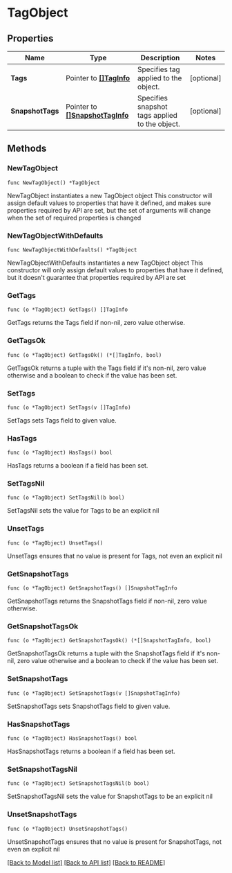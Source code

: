 # TagObject

## Properties

Name | Type | Description | Notes
------------ | ------------- | ------------- | -------------
**Tags** | Pointer to [**[]TagInfo**](TagInfo.md) | Specifies tag applied to the object. | [optional] 
**SnapshotTags** | Pointer to [**[]SnapshotTagInfo**](SnapshotTagInfo.md) | Specifies snapshot tags applied to the object. | [optional] 

## Methods

### NewTagObject

`func NewTagObject() *TagObject`

NewTagObject instantiates a new TagObject object
This constructor will assign default values to properties that have it defined,
and makes sure properties required by API are set, but the set of arguments
will change when the set of required properties is changed

### NewTagObjectWithDefaults

`func NewTagObjectWithDefaults() *TagObject`

NewTagObjectWithDefaults instantiates a new TagObject object
This constructor will only assign default values to properties that have it defined,
but it doesn't guarantee that properties required by API are set

### GetTags

`func (o *TagObject) GetTags() []TagInfo`

GetTags returns the Tags field if non-nil, zero value otherwise.

### GetTagsOk

`func (o *TagObject) GetTagsOk() (*[]TagInfo, bool)`

GetTagsOk returns a tuple with the Tags field if it's non-nil, zero value otherwise
and a boolean to check if the value has been set.

### SetTags

`func (o *TagObject) SetTags(v []TagInfo)`

SetTags sets Tags field to given value.

### HasTags

`func (o *TagObject) HasTags() bool`

HasTags returns a boolean if a field has been set.

### SetTagsNil

`func (o *TagObject) SetTagsNil(b bool)`

 SetTagsNil sets the value for Tags to be an explicit nil

### UnsetTags
`func (o *TagObject) UnsetTags()`

UnsetTags ensures that no value is present for Tags, not even an explicit nil
### GetSnapshotTags

`func (o *TagObject) GetSnapshotTags() []SnapshotTagInfo`

GetSnapshotTags returns the SnapshotTags field if non-nil, zero value otherwise.

### GetSnapshotTagsOk

`func (o *TagObject) GetSnapshotTagsOk() (*[]SnapshotTagInfo, bool)`

GetSnapshotTagsOk returns a tuple with the SnapshotTags field if it's non-nil, zero value otherwise
and a boolean to check if the value has been set.

### SetSnapshotTags

`func (o *TagObject) SetSnapshotTags(v []SnapshotTagInfo)`

SetSnapshotTags sets SnapshotTags field to given value.

### HasSnapshotTags

`func (o *TagObject) HasSnapshotTags() bool`

HasSnapshotTags returns a boolean if a field has been set.

### SetSnapshotTagsNil

`func (o *TagObject) SetSnapshotTagsNil(b bool)`

 SetSnapshotTagsNil sets the value for SnapshotTags to be an explicit nil

### UnsetSnapshotTags
`func (o *TagObject) UnsetSnapshotTags()`

UnsetSnapshotTags ensures that no value is present for SnapshotTags, not even an explicit nil

[[Back to Model list]](../README.md#documentation-for-models) [[Back to API list]](../README.md#documentation-for-api-endpoints) [[Back to README]](../README.md)



